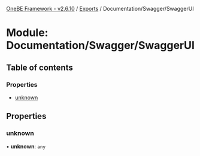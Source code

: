 [OneBE Framework - v2.6.10](../README.md) / [Exports](../modules.md) / Documentation/Swagger/SwaggerUI

# Module: Documentation/Swagger/SwaggerUI

## Table of contents

### Properties

- [unknown](Documentation_Swagger_SwaggerUI.md#unknown)

## Properties

### unknown

• **unknown**: `any`
